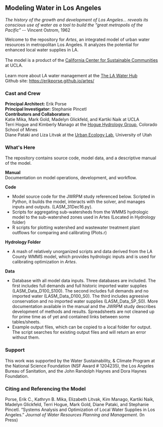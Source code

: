 ## Modeling Water in Los Angeles

_The history of the growth and development of Los Angeles... reveals its conscious use of water as a tool to build the “great metropolis of the Pacific”_ -- Vincent Ostrom, 1962 

Welcome to the repository for <i>Artes</i>, an integrated model of urban water resources in metropolitan Los Angeles. It  analyzes the potential for enhanced local water supplies in LA.<br><br>
The model is a product of the [California Center for Sustainable Communities](https://www.ioes.ucla.edu/ccsc/) at UCLA. <br><br>
Learn more about LA water management at the [The LA Water Hub](http://waterhub.ucla.edu) <br>
Github site: https://erikporse.github.io/artes/<br>

### Cast and Crew
**Principal Architect:** Erik Porse <br>
**Principal Investigator:** Stephanie Pincetl <br>
**Contributors and Collaborators**: <br>
Katie Mika, Mark Gold, Madelyn Glickfeld, and Kartiki Naik at UCLA <br>
Terri Hogue and Kimberly Manago at the [Hogue Hydrology Group](http://inside.mines.edu/THOGUE-home), Colorado School of Mines <br>
Diane Pataki and Liza Litvak at the [Urban Ecology Lab](http://bioweb.biology.utah.edu/pataki/), University of Utah<br>

### What's Here
The repository contains source code, model data, and a descriptive manual of the model.

**Manual**<br>
Documentation on model operations, development, and workflow.

**Code**<br>
- Model source code for the JWRPM study referenced below. Scripted in Python, it builds the model, interacts with the solver, and manages inputs and outputs. (LASM_31Dec16.py). <br>
- Scripts for aggregating sub-watersheds from the WMMS hydrologic model to the sub-watershed zones used in Artes (Located in Hydrology folder)
- R scripts for plotting watershed and wastewater treatment plant outflows for comparing and calibrating (Plots.r)

**Hydrology Folder**
- A mash of relatively unorganized scripts and data derived from the LA County WMMS model, which provides hydrologic inputs and is used for calibrating optimization in _Artes_.

**Data**
- Database with all model data inputs. Three databases are included. The first includes full demands and full historic imported water supplies (LASM_Data_D100_S100). The second includes full demands and no imported water (LASM_Data_D100_S0). The third includes agreesive conservation and no imported water supplies (LASM_Data_SP_S0). More documentation available in the manual and the JWRPM study describes development of methods and results. Spreadsheets are not cleaned up for prime time as of yet and contained links between some tables/sheets.
- Example output files, which can be copied to a local folder for output. The script searches for existing output files and will return an error without them. 

### Support
This work was supported by the Water Sustainability, & Climate Program at the National Science Foundation (NSF Award # 1204235), the Los Angeles Bureau of Sanitation, and the John Randolph Haynes and Dora Haynes Foundation. 

### Citing and Referencing the Model
Porse, Erik C., Kathryn B. Mika, Elizabeth Litvak, Kim Manago, Kartiki Naik, Madelyn Glickfeld, Terri Hogue, Mark Gold, Diane Pataki, and Stephanie Pincetl. “Systems Analysis and Optimization of Local Water Supplies in Los Angeles.” _Journal of Water Resources Planning and Management_. (In Press)

